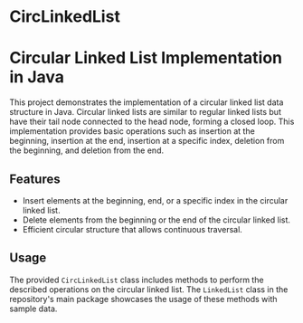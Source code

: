 # CircLinkedList


# Circular Linked List Implementation in Java

This project demonstrates the implementation of a circular linked list data structure in Java. Circular linked lists are similar to regular linked lists but have their tail node connected to the head node, forming a closed loop. This implementation provides basic operations such as insertion at the beginning, insertion at the end, insertion at a specific index, deletion from the beginning, and deletion from the end.

## Features

- Insert elements at the beginning, end, or a specific index in the circular linked list.
- Delete elements from the beginning or the end of the circular linked list.
- Efficient circular structure that allows continuous traversal.

## Usage

The provided `CircLinkedList` class includes methods to perform the described operations on the circular linked list. The `LinkedList` class in the repository's main package showcases the usage of these methods with sample data.
